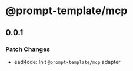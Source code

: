 # @prompt-template/mcp

## 0.0.1

### Patch Changes

- ead4cde: Init `@prompt-template/mcp` adapter
